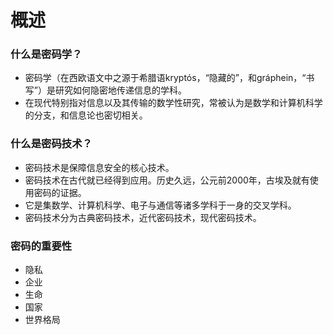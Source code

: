 # 概述

### 什么是密码学？

- 密码学（在西欧语文中之源于希腊语kryptós，“隐藏的”，和gráphein，“书写”）是研究如何隐密地传递信息的学科。
- 在现代特别指对信息以及其传输的数学性研究，常被认为是数学和计算机科学的分支，和信息论也密切相关。

### 什么是密码技术？

- 密码技术是保障信息安全的核心技术。
- 密码技术在古代就已经得到应用。历史久远，公元前2000年，古埃及就有使用密码的证据。
- 它是集数学、计算机科学、电子与通信等诸多学科于一身的交叉学科。
- 密码技术分为古典密码技术，近代密码技术，现代密码技术。

### 密码的重要性

- 隐私
- 企业
- 生命
- 国家
- 世界格局